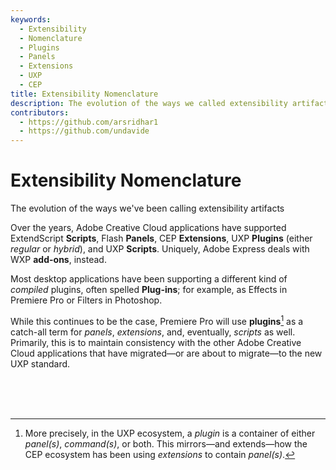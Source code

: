 ```yaml
---
keywords:
  - Extensibility
  - Nomenclature
  - Plugins
  - Panels
  - Extensions
  - UXP
  - CEP
title: Extensibility Nomenclature
description: The evolution of the ways we called extensibility artifacts over the years
contributors:
  - https://github.com/arsridhar1
  - https://github.com/undavide
---
```


# Extensibility Nomenclature

The evolution of the ways we've been calling extensibility artifacts

Over the years, Adobe Creative Cloud applications have supported ExtendScript **Scripts**, Flash **Panels**, CEP **Extensions**, UXP **Plugins** (either _regular_ or _hybrid_), and UXP **Scripts**. Uniquely, Adobe Express deals with WXP **add-ons**, instead.

Most desktop applications have been supporting a different kind of _compiled_ plugins, often spelled **Plug-ins**; for example, as Effects in Premiere Pro or Filters in Photoshop.

While this continues to be the case, Premiere Pro will use **plugins**[^1] as a catch-all term for _panels_, _extensions_, and, eventually, _scripts_ as well. Primarily, this is to maintain consistency with the other Adobe Creative Cloud applications that have migrated—or are about to migrate—to the new UXP standard.

<br/><br/><br/>

[^1]: More precisely, in the UXP ecosystem, a _plugin_ is a container of either _panel(s)_, _command(s)_, or both. This mirrors—and extends—how the CEP ecosystem has been using _extensions_ to contain _panel(s)_.
